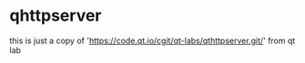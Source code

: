 # qhttpserver
this is just a copy of 'https://code.qt.io/cgit/qt-labs/qthttpserver.git/' from qt lab
